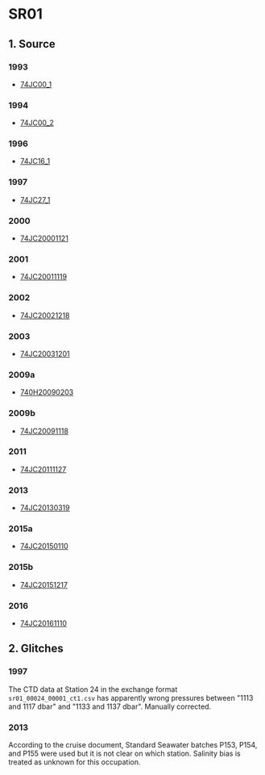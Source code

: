 # SR01
## 1. Source

### 1993
+ [74JC00_1](https://cchdo.ucsd.edu/cruise/74JC00_1)

### 1994
+ [74JC00_2](https://cchdo.ucsd.edu/cruise/74JC00_2)

### 1996
+ [74JC16_1](https://cchdo.ucsd.edu/cruise/74JC16_1)

### 1997
+ [74JC27_1](https://cchdo.ucsd.edu/cruise/74JC27_1)

### 2000
+ [74JC20001121](https://cchdo.ucsd.edu/cruise/74JC20001121)

### 2001
+ [74JC20011119](https://cchdo.ucsd.edu/cruise/74JC20011119)

### 2002
+ [74JC20021218](https://cchdo.ucsd.edu/cruise/74JC20021218)

### 2003
+ [74JC20031201](https://cchdo.ucsd.edu/cruise/74JC20031201)

### 2009a
+ [740H20090203](https://cchdo.ucsd.edu/cruise/740H20090203)

### 2009b
+ [74JC20091118](https://cchdo.ucsd.edu/cruise/74JC20091118)

### 2011
+ [74JC20111127](https://cchdo.ucsd.edu/cruise/74JC20111127)

### 2013
+ [74JC20130319](https://cchdo.ucsd.edu/cruise/74JC20130319)

### 2015a
+ [74JC20150110](https://cchdo.ucsd.edu/cruise/74JC20150110)

### 2015b
+ [74JC20151217](https://cchdo.ucsd.edu/cruise/74JC20151217)

### 2016
+ [74JC20161110](https://cchdo.ucsd.edu/cruise/74JC20161110)


## 2. Glitches

### 1997
The CTD data at Station 24 in the exchange format
`sr01_00024_00001_ct1.csv` has apparently wrong pressures between "1113 and 1117 dbar"
and "1133 and 1137 dbar". Manually corrected.

### 2013
According to the cruise document, Standard Seawater batches P153, P154, and P155 were
used but it is not clear on which station. Salinity bias is treated as unknown for this occupation.

